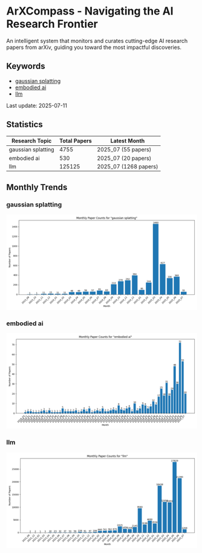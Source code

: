 # ArXCompass - Navigating the AI Research Frontier
An intelligent system that monitors and curates cutting-edge AI research papers from arXiv, guiding you toward the most impactful discoveries.

## Keywords

- [gaussian splatting](gaussian_splatting/)
- [embodied ai](embodied_ai/)
- [llm](llm/)

Last update: 2025-07-11

## Statistics

| Research Topic | Total Papers | Latest Month |
| --- | --- | --- |
| gaussian splatting | 4755 | 2025_07 (55 papers) |
| embodied ai | 530 | 2025_07 (20 papers) |
| llm | 125125 | 2025_07 (1268 papers) |

## Monthly Trends

### gaussian splatting

![Monthly Paper Counts for gaussian splatting](gaussian_splatting/monthly_stats.png)

### embodied ai

![Monthly Paper Counts for embodied ai](embodied_ai/monthly_stats.png)

### llm

![Monthly Paper Counts for llm](llm/monthly_stats.png)

